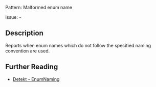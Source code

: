 Pattern: Malformed enum name

Issue: -

## Description

Reports when enum names which do not follow the specified naming convention are used.

## Further Reading

* [Detekt - EnumNaming](https://detekt.dev/docs/rules/naming/#enumnaming)